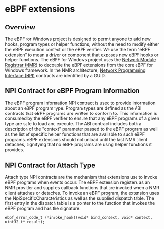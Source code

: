 # eBPF extensions

## Overview

The eBPF for Windows project is designed to permit anyone to add new hooks, program types or helper functions,
without the need to modify either the eBPF execution context or the eBPF verifier.  We use the term "eBPF extension"
to mean a driver or component that exposes new eBPF hooks or helper functions.
The eBPF for Windows project uses the
[Network Module Registrar (NMR)](https://docs.microsoft.com/en-us/windows-hardware/drivers/network/network-module-registrar2)
to decouple the eBPF extensions from the core eBPF for Windows framework.  In the NMR architecture,
[Network Programming Interface (NPI)](https://docs.microsoft.com/en-us/windows-hardware/drivers/network/network-programming-interface)
contracts are identified by a GUID.

## NPI Contract for eBPF Program Information

The eBPF program information NPI contract is used to provide information about an eBPF program type. Program types
are defined as the ABI contracts that eBPF programs are written to conform to.
This information is consumed by the eBPF verifier to ensure that any eBPF programs of a given type are safe to load
and execute. The ABI contract includes both a description of the &quot;context&quot; parameter passed to the eBPF
program as well as the list of specific helper functions that are available to such eBPF programs. eBPF extensions
should not unload until the last NMR client detaches, signifying that no eBPF programs are using helper functions
it provides.

## NPI Contract for Attach Type

Attach type NPI contracts are the mechanism that extensions use to invoke eBPF programs when events occur. The
eBPF extension registers as an NMR provider and supplies callback functions that are invoked when a NMR client
attaches or detaches. To invoke an eBPF program, the extension uses the NpiSpecificCharacteristics as well as the
supplied dispatch table. The first entry in the dispatch table is a pointer to the function that invokes the eBPF
program and has the signature:

```
ebpf_error_code_t (*invoke_hook)(void* bind_context, void* context, uint32_t* result);
```
